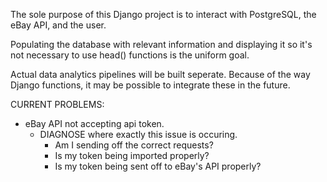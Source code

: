 The sole purpose of this Django project is to interact with PostgreSQL, the eBay API, and the user.

Populating the database with relevant information and displaying it so it's not necessary to use head() functions is the uniform goal.

Actual data analytics pipelines will be built seperate. Because of the way Django functions, it may be possible to integrate these
in the future. 

CURRENT PROBLEMS:
- eBay API not accepting api token. 
    - DIAGNOSE where exactly this issue is occuring.
        - Am I sending off the correct requests?
        - Is my token being imported properly?
        - Is my token being sent off to eBay's API properly?